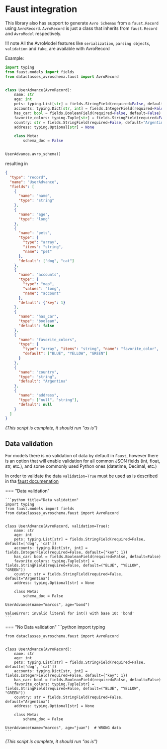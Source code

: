 # Faust integration

This library also has support to generate `Avro Schemas` from a `faust.Record` using `AvroRecord`.
`AvroRecord` is just a class that inherits from `faust.Record` and `AvroModel` respectively.

!!! note
    All the AvroModel features like `serialization`, `parsing objects`, `validation` and `fake`, are available with AvroRecord

Example:

```python title="Basic usage"
import typing
from faust.models import fields
from dataclasses_avroschema.faust import AvroRecord


class UserAdvance(AvroRecord):
    name: str
    age: int
    pets: typing.List[str] = fields.StringField(required=False, default=["dog", "cat"])
    accounts: typing.Dict[str, int] = fields.IntegerField(required=False, default={"key": 1})
    has_car: bool = fields.BooleanField(required=False, default=False)
    favorite_colors: typing.Tuple[str] = fields.StringField(required=False, default=("BLUE", "YELLOW", "GREEN"))
    country: str = fields.StringField(required=False, default="Argentina")
    address: typing.Optional[str] = None

    class Meta:
        schema_doc = False


UserAdvance.avro_schema()
```

resulting in

```json
{
  "type": "record",
  "name": "UserAdvance",
  "fields": [
    {
      "name": "name",
      "type": "string"
    },
    {
      "name": "age",
      "type": "long"
    },
    {
      "name": "pets",
      "type": {
        "type": "array",
        "items": "string",
        "name": "pet"
      },
      "default": ["dog", "cat"]
    },
    {
      "name": "accounts",
      "type": {
        "type": "map",
        "values": "long",
        "name": "account"
      },
      "default": {"key": 1}
    },
    {
      "name": "has_car",
      "type": "boolean",
      "default": false
    },
    {
      "name": "favorite_colors", 
      "type": {
        "type": "array", "items": "string", "name": "favorite_color",
        "default": ["BLUE", "YELLOW", "GREEN"]
      }
    },
    {
      "name": "country",
      "type": "string",
      "default": "Argentina"
    },
    {
      "name": "address",
      "type": ["null", "string"],
      "default": null
    }
  ]
}
```

*(This script is complete, it should run "as is")*

## Data validation

For models there is no validation of data by default in `Faust`, however there is an option that will enable validation for all common JSON fields (int, float, str, etc.), and some commonly used Python ones (datetime, Decimal, etc.)

In order to validate the data `validation=True` must be used as is described in tha [faust documenation](https://faust-streaming.github.io/faust/userguide/models.html#validation)

=== "Data validation"

    ```python title="Data validation"
    import typing
    from faust.models import fields
    from dataclasses_avroschema.faust import AvroRecord


    class UserAdvance(AvroRecord, validation=True):
        name: str
        age: int
        pets: typing.List[str] = fields.StringField(required=False, default=['dog', 'cat'])
        accounts: typing.Dict[str, int] = fields.IntegerField(required=False, default={"key": 1})
        has_car: bool = fields.BooleanField(required=False, default=False)
        favorite_colors: typing.Tuple[str] = fields.StringField(required=False, default=("BLUE", "YELLOW", "GREEN"))
        country: str = fields.StringField(required=False, default="Argentina")
        address: typing.Optional[str] = None

        class Meta:
            schema_doc = False

    UserAdvance(name="marcos", age="bond")

    ValueError: invalid literal for int() with base 10: 'bond'
    ```

=== "No Data validation"
    ```python
    import typing

    from dataclasses_avroschema.faust import AvroRecord


    class UserAdvance(AvroRecord):
        name: str
        age: int
        pets: typing.List[str] = fields.StringField(required=False, default=['dog', 'cat'])
        accounts: typing.Dict[str, int] = fields.IntegerField(required=False, default={"key": 1})
        has_car: bool = fields.BooleanField(required=False, default=False)
        favorite_colors: typing.Tuple[str] = fields.StringField(required=False, default=("BLUE", "YELLOW", "GREEN"))
        country: str = fields.StringField(required=False, default="Argentina")
        address: typing.Optional[str] = None

        class Meta:
            schema_doc = False

    UserAdvance(name="marcos", age="juan")  # WRONG data
    ```

*(This script is complete, it should run "as is")*
